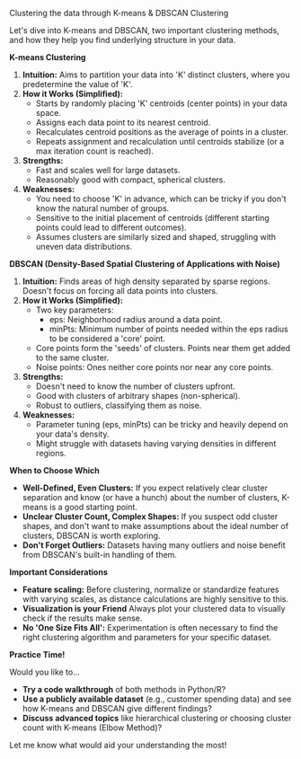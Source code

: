 Clustering the data through K-means & DBSCAN Clustering

Let's dive into K-means and DBSCAN, two important clustering methods, and how they help you find underlying structure in your data.

**K-means Clustering**

1. **Intuition:** Aims to partition your data into 'K' distinct clusters, where you predetermine the value of 'K'.
2. **How it Works (Simplified):**
   * Starts by randomly placing 'K' centroids (center points) in your data space.
   * Assigns each data point to its nearest centroid.
   * Recalculates centroid positions as the average of points in a cluster.
   * Repeats assignment and recalculation until centroids stabilize (or a max iteration count is  reached).
3. **Strengths:**
   * Fast and scales well for large datasets.
   * Reasonably good with  compact, spherical clusters.  
4. **Weaknesses:**
   * You need to choose 'K' in advance, which can be tricky if you don't know the natural number of groups.
   * Sensitive to the initial placement of centroids (different starting points could lead to different outcomes).
   * Assumes clusters are similarly sized and shaped, struggling with uneven  data distributions.

**DBSCAN (Density-Based Spatial Clustering of Applications with Noise)**

1. **Intuition:**  Finds areas of high density separated by sparse regions. Doesn't focus on forcing all data points into clusters. 
2. **How it Works (Simplified):**
    * Two key parameters:  
        * eps: Neighborhood radius around a data point.
        * minPts: Minimum number of points needed within the eps radius to be considered a 'core' point.
    * Core points form the  'seeds' of clusters. Points near them get added to the same cluster.
    * Noise points: Ones  neither core points nor near any core points.
3. **Strengths:**
    * Doesn't need to know  the number of clusters upfront.
    * Good with clusters of arbitrary shapes (non-spherical).
    * Robust to outliers, classifying them as noise.
4. **Weaknesses:**    
    * Parameter tuning (eps, minPts)  can be  tricky and heavily depend on your data's density. 
    * Might struggle with datasets having varying densities in different regions. 

**When to Choose Which**

* **Well-Defined, Even Clusters:** If you  expect relatively clear cluster separation and know (or have a hunch) about the number of clusters, K-means is a good starting point.
* **Unclear Cluster Count, Complex Shapes:** If you suspect odd cluster shapes, and don't want to make assumptions about the ideal number of clusters, DBSCAN is worth exploring.
* **Don't Forget Outliers:** Datasets having many outliers and noise benefit from DBSCAN's built-in handling of them.

**Important Considerations**

* **Feature scaling:**  Before clustering, normalize or standardize features with varying scales, as distance calculations are highly sensitive to this.
* **Visualization is your Friend** Always plot your clustered data  to visually check if the  results make sense.
* **No 'One Size Fits All':** Experimentation is often necessary to find the right clustering algorithm and parameters for your specific dataset.

**Practice Time!**

Would you like to...

* **Try a code walkthrough** of  both methods in Python/R?  
* **Use a publicly available dataset** (e.g., customer spending data) and see how K-means and DBSCAN give different findings?
* **Discuss advanced topics** like hierarchical clustering or choosing cluster count with K-means (Elbow Method)?

Let me know what would aid your understanding the most! 

